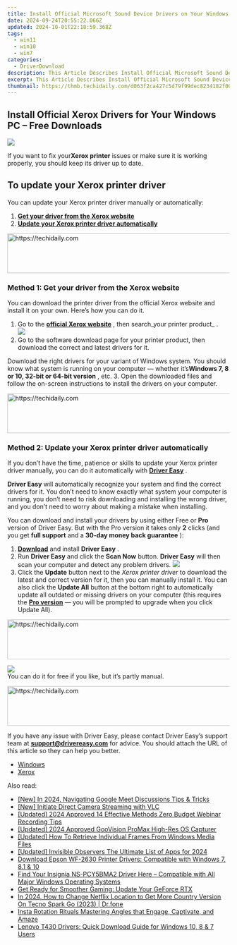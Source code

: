 ```yaml
---
title: Install Official Microsoft Sound Device Drivers on Your Windows Computer
date: 2024-09-24T20:55:22.066Z
updated: 2024-10-01T22:18:59.368Z
tags:
  - win11
  - win10
  - win7
categories:
  - DriverDownload
description: This Article Describes Install Official Microsoft Sound Device Drivers on Your Windows Computer
excerpt: This Article Describes Install Official Microsoft Sound Device Drivers on Your Windows Computer
thumbnail: https://thmb.techidaily.com/d063f2ca427c5d79f99dec8234182f00aa398e1a002cdcbe4fddf542d8d4ff20.jpg
---
```


## Install Official Xerox Drivers for Your Windows PC – Free Downloads

![](https://images.drivereasy.com/wp-content/uploads/2018/08/img_5b8904a2320fd-300x274.jpg)

 If you want to fix your**Xerox printer** issues or make sure it is working properly, you should keep its driver up to date.

## To update your Xerox printer driver

You can update your Xerox printer driver manually or automatically:

1. [**Get your driver from the Xerox website**](https://tools.techidaily.com/drivereasy/download/)
2. [**Update your Xerox printer driver automatically**](https://tools.techidaily.com/drivereasy/download/)

<!-- affiliate ads begin -->
<a href="https://ephamedtechinc.pxf.io/c/5597632/2137216/26400" target="_top" id="2137216">
  <img src="//a.impactradius-go.com/display-ad/26400-2137216" border="0" alt="https://techidaily.com" width="728" height="90"/>
</a>
<img height="0" width="0" src="https://ephamedtechinc.pxf.io/i/5597632/2137216/26400" style="position:absolute;visibility:hidden;" border="0" />
<!-- affiliate ads end -->

### Method 1: Get your driver from the Xerox website

 You can download the printer driver from the official Xerox website and install it on your own. Here’s how you can do it.

1. Go to the **[official Xerox website](https://www.xerox.com/)**  , then search_your printer product_ .  
![](https://images.drivereasy.com/wp-content/uploads/2018/08/img_5b89041589c2e.png)
2. Go to the software download page for your printer product, then download the correct and latest drivers for it.  

 Download the right drivers for your variant of Windows system. You should know what system is running on your computer — whether it’s**Windows 7, 8 or 10, 32-bit or 64-bit version** , etc.
3. Open the downloaded files and follow the on-screen instructions to install the drivers on your computer.

<!-- affiliate ads begin -->
<a href="https://imp.i357552.net/c/5597632/1030380/11832" target="_top" id="1030380">
  <img src="//a.impactradius-go.com/display-ad/11832-1030380" border="0" alt="https://techidaily.com" width="720" height="90"/>
</a>
<img height="0" width="0" src="https://imp.i357552.net/i/5597632/1030380/11832" style="position:absolute;visibility:hidden;" border="0" />
<!-- affiliate ads end -->

### Method 2: Update your Xerox printer driver automatically

 If you don’t have the time, patience or skills to update your Xerox printer driver manually, you can do it automatically with [**Driver Easy**](https://tools.techidaily.com/drivereasy/download/) .

**Driver Easy**  will automatically recognize your system and find the correct drivers for it. You don’t need to know exactly what system your computer is running, you don’t need to risk downloading and installing the wrong driver, and you don’t need to worry about making a mistake when installing.

 You can download and install your drivers by using either Free or **Pro**  version of Driver Easy. But with the Pro version it takes only **2**  clicks (and you get **full support** and a **30-day money back guarantee** ):

1. [**Download**](https://tools.techidaily.com/drivereasy/download/) and install **Driver Easy** .
2. Run **Driver Easy** and click the **Scan Now** button. **Driver Easy**  will then scan your computer and detect any problem drivers. ![](https://images.drivereasy.com/wp-content/uploads/2018/08/img_5b7e74534ce8f.jpg)
3. Click the **Update**  button next to the _Xerox printer driver_ to download the latest and correct version for it, then you can manually install it. You can also click the **Update All**  button at the bottom right to automatically update all outdated or missing drivers on your computer (this requires the **[Pro version](https://tools.techidaily.com/drivereasy/download/)**  — you will be prompted to upgrade when you click Update All).  

<!-- affiliate ads begin -->
<a href="https://malaysia-healthcare-travel-council.pxf.io/c/5597632/1557747/17382" target="_top" id="1557747">
  <img src="//a.impactradius-go.com/display-ad/17382-1557747" border="0" alt="https://techidaily.com" width="728" height="90"/>
</a>
<img height="0" width="0" src="https://malaysia-healthcare-travel-council.pxf.io/i/5597632/1557747/17382" style="position:absolute;visibility:hidden;" border="0" />
<!-- affiliate ads end -->

![](https://images.drivereasy.com/wp-content/uploads/2018/08/img_5b8903a300751.jpg)  
 You can do it for free if you like, but it’s partly manual.

<!-- affiliate ads begin -->
<a href="https://appsumo.8odi.net/c/5597632/2002018/7443" target="_top" id="2002018">
  <img src="//a.impactradius-go.com/display-ad/7443-2002018" border="0" alt="https://techidaily.com" width="728" height="90"/>
</a>
<img height="0" width="0" src="https://appsumo.8odi.net/i/5597632/2002018/7443" style="position:absolute;visibility:hidden;" border="0" />
<!-- affiliate ads end -->

 If you have any issue with Driver Easy, please contact Driver Easy’s support team at **[support@drivereasy.com](https://tools.techidaily.com/drivereasy/download/)**  for advice. You should attach the URL of this article so they can help you better.

* [Windows](https://tools.techidaily.com/drivereasy/download/)
* [Xerox](https://tools.techidaily.com/drivereasy/download/)

<ins class="adsbygoogle"
     style="display:block"
     data-ad-format="autorelaxed"
     data-ad-client="ca-pub-7571918770474297"
     data-ad-slot="1223367746"></ins>

<ins class="adsbygoogle"
     style="display:block"
     data-ad-client="ca-pub-7571918770474297"
     data-ad-slot="8358498916"
     data-ad-format="auto"
     data-full-width-responsive="true"></ins>

<span class="atpl-alsoreadstyle">Also read:</span>
<div><ul>
<li><a href="https://screen-mirroring-recording.techidaily.com/new-in-2024-navigating-google-meet-discussions-tips-and-tricks/"><u>[New] In 2024, Navigating Google Meet Discussions Tips & Tricks</u></a></li>
<li><a href="https://video-screen-grab.techidaily.com/new-initiate-direct-camera-streaming-with-vlc/"><u>[New] Initiate Direct Camera Streaming with VLC</u></a></li>
<li><a href="https://desktop-recording.techidaily.com/updated-2024-approved-14-effective-methods-zero-budget-webinar-recording-tips/"><u>[Updated] 2024 Approved 14 Effective Methods Zero Budget Webinar Recording Tips</u></a></li>
<li><a href="https://screen-recording.techidaily.com/updated-2024-approved-goovision-promax-high-res-os-capturer/"><u>[Updated] 2024 Approved GooVision ProMax High-Res OS Capturer</u></a></li>
<li><a href="https://some-techniques.techidaily.com/updated-how-to-retrieve-individual-frames-from-windows-media-files/"><u>[Updated] How To Retrieve Individual Frames From Windows Media Files</u></a></li>
<li><a href="https://instagram-videos.techidaily.com/updated-invisible-observers-the-ultimate-list-of-apps-for-2024/"><u>[Updated] Invisible Observers The Ultimate List of Apps for 2024</u></a></li>
<li><a href="https://driver-download.techidaily.com/1722965983487-download-epson-wf-2630-printer-drivers-compatible-with-windows-7-81-and-10/"><u>Download Epson WF-2630 Printer Drivers: Compatible with Windows 7, 8.1 & 10</u></a></li>
<li><a href="https://driver-download.techidaily.com/find-your-insignia-ns-pcy5bma2-driver-here-compatible-with-all-major-windows-operating-systems/"><u>Find Your Insignia NS-PCY5BMA2 Driver Here – Compatible with All Major Windows Operating Systems</u></a></li>
<li><a href="https://driver-download.techidaily.com/get-ready-for-smoother-gaming-update-your-geforce-rtx/"><u>Get Ready for Smoother Gaming: Update Your GeForce RTX</u></a></li>
<li><a href="https://review-topics.techidaily.com/in-2024-how-to-change-netflix-location-to-get-more-country-version-on-tecno-spark-go-2023-drfone-by-drfone-virtual-android/"><u>In 2024, How to Change Netflix Location to Get More Country Version On Tecno Spark Go (2023) | Dr.fone</u></a></li>
<li><a href="https://instagram-video-recordings.techidaily.com/insta-rotation-rituals-mastering-angles-that-engage-captivate-and-amaze/"><u>Insta Rotation Rituals Mastering Angles that Engage, Captivate, and Amaze</u></a></li>
<li><a href="https://driver-download.techidaily.com/lenovo-t430-drivers-quick-download-guide-for-windows-10-8-and-7-users/"><u>Lenovo T430 Drivers: Quick Download Guide for Windows 10, 8 & 7 Users</u></a></li>
</ul></div>

